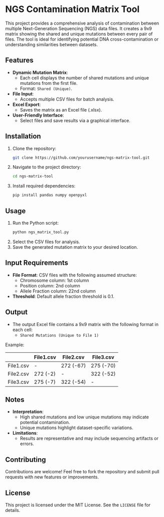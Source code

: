 # NGS Contamination Matrix Tool

This project provides a comprehensive analysis of contamination between multiple Next-Generation Sequencing (NGS) data files. It creates a 9x9 matrix showing the shared and unique mutations between every pair of files. The tool is ideal for identifying potential DNA cross-contamination or understanding similarities between datasets.

## Features

- **Dynamic Mutation Matrix**:
  - Each cell displays the number of shared mutations and unique mutations from the first file.
  - Format: `Shared (Unique)`.
- **File Input**:
  - Accepts multiple CSV files for batch analysis.
- **Excel Export**:
  - Saves the matrix as an Excel file (.xlsx).
- **User-Friendly Interface**:
  - Select files and save results via a graphical interface.

## Installation

1. Clone the repository:
    ```bash
    git clone https://github.com/yourusername/ngs-matrix-tool.git
    ```
2. Navigate to the project directory:
    ```bash
    cd ngs-matrix-tool
    ```
3. Install required dependencies:
    ```bash
    pip install pandas numpy openpyxl
    ```

## Usage

1. Run the Python script:
    ```bash
    python ngs_matrix_tool.py
    ```
2. Select the CSV files for analysis.
3. Save the generated mutation matrix to your desired location.

## Input Requirements

- **File Format**: CSV files with the following assumed structure:
  - Chromosome column: 1st column
  - Position column: 2nd column
  - Allele Fraction column: 22nd column
- **Threshold**: Default allele fraction threshold is 0.1.

## Output

- The output Excel file contains a 9x9 matrix with the following format in each cell:
  - `Shared Mutations (Unique to File 1)`

Example:

|          | File1.csv       | File2.csv       | File3.csv       |
|----------|-----------------|-----------------|-----------------|
| File1.csv| -               | 272 (-67)       | 275 (-70)       |
| File2.csv| 272 (-2)        | -               | 322 (-52)       |
| File3.csv| 275 (-7)        | 322 (-54)       | -               |

## Notes

- **Interpretation**:
  - High shared mutations and low unique mutations may indicate potential contamination.
  - Unique mutations highlight dataset-specific variations.
- **Limitations**:
  - Results are representative and may include sequencing artifacts or errors.

## Contributing

Contributions are welcome! Feel free to fork the repository and submit pull requests with new features or improvements.

## License

This project is licensed under the MIT License. See the `LICENSE` file for details.
